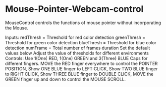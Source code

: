 Mouse-Pointer-Webcam-control
============================

MouseControl controls the functions of mouse pointer without
incorporating the Mouse.

 Inputs: redThresh = Threshold for red color detection
         greenThresh = Threshold for green color detection
         blueThresh = Threshold for blue color detection
         numFrame = Total number of frames duration
         Set the default values below
 Adjust the value of thresholds for different environments
 Controls: Use 1(One) RED, 1(One) GREEN and 3(Three) BLUE Caps for
           different fingers.
           MOVE the RED finger everywhere to control the POINTER POSITION,
           Show ONE BLUE finger to LEFT CLICK,
           Show TWO BLUE finger to RIGHT CLICK,
           Show THREE BLUE finger to DOUBLE CLICK,
           MOVE the GREEN finger up and down to control the MOUSE SCROLL.
